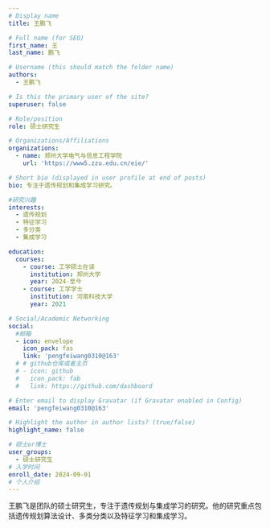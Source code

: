 ```yaml
---
# Display name
title: 王鹏飞

# Full name (for SEO)
first_name: 王
last_name: 鹏飞

# Username (this should match the folder name)
authors:
  - 王鹏飞

# Is this the primary user of the site?
superuser: false

# Role/position
role: 硕士研究生

# Organizations/Affiliations
organizations:
  - name: 郑州大学电气与信息工程学院
    url: 'https://www5.zzu.edu.cn/eie/'

# Short bio (displayed in user profile at end of posts)
bio: 专注于遗传规划和集成学习研究。

#研究兴趣
interests:
  - 遗传规划
  - 特征学习
  - 多分类
  - 集成学习

education:
  courses:
    - course: 工学硕士在读
      institution: 郑州大学
      year: 2024-至今
    - course: 工学学士
      institution: 河南科技大学
      year: 2021

# Social/Academic Networking
social:
  #邮箱
  - icon: envelope
    icon_pack: fas
    link: 'pengfeiwang0310@163'
  # # github仓库或者主页
  # - icon: github
  #   icon_pack: fab
  #   link: https://github.com/dashboard

# Enter email to display Gravatar (if Gravatar enabled in Config)
email: 'pengfeiwang0310@163'

# Highlight the author in author lists? (true/false)
highlight_name: false

# 硕士or博士
user_groups:
  - 硕士研究生
# 入学时间
enroll_date: 2024-09-01
# 个人介绍
---
```

王鹏飞是团队的硕士研究生，专注于遗传规划与集成学习的研究。他的研究重点包括遗传规划算法设计、多类分类以及特征学习和集成学习。
